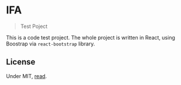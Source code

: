 # IFA

> Test Poject

This is a code test project. The whole project is written in React, using Boostrap via `react-bootstrap` library.

## License

Under MIT, [read](./LICENSE).
